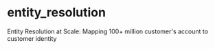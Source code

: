 # entity_resolution
Entity Resolution at Scale: Mapping 100+ million customer's account to customer identity
